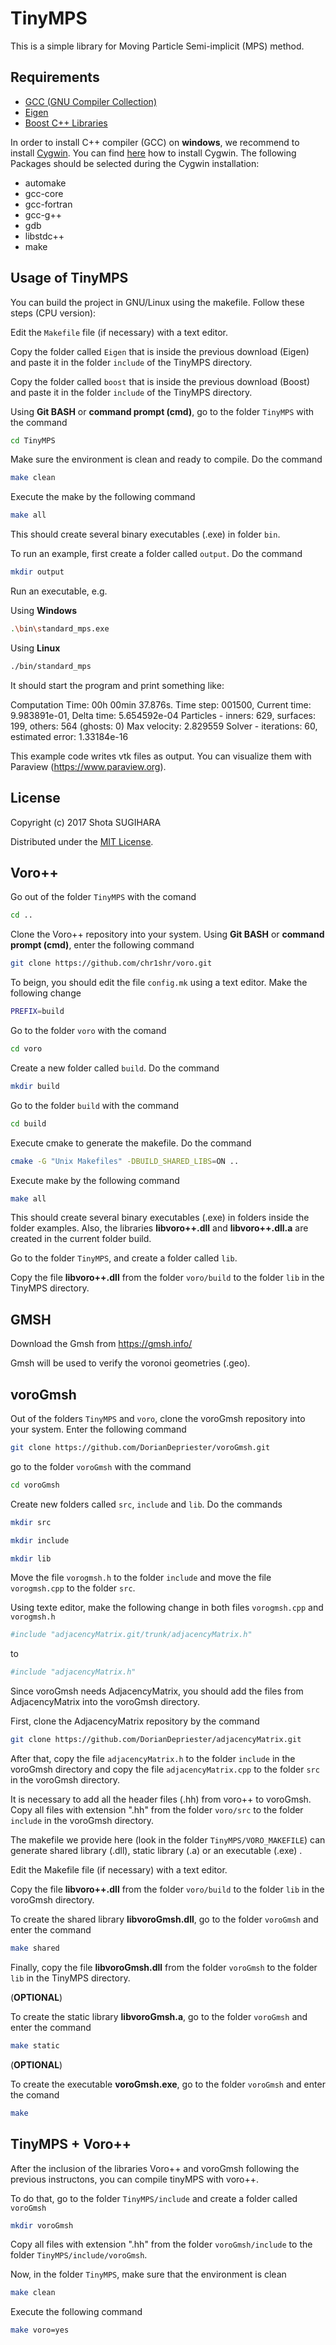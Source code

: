 # TinyMPS
This is a simple library for Moving Particle Semi-implicit (MPS) method.

## Requirements

- [GCC (GNU Compiler Collection)](https://gcc.gnu.org)
- [Eigen](http://eigen.tuxfamily.org)
- [Boost C++ Libraries](http://www.boost.org)

In order to install C++ compiler (GCC) on **windows**, we recommend to install [Cygwin](https://cygwin.com). You can find [here](https://www3.ntu.edu.sg/home/ehchua/programming/howto/Cygwin_HowTo.html) how to install Cygwin. 
The following Packages should be selected during the Cygwin installation:
- automake
- gcc-core
- gcc-fortran
- gcc-g++
- gdb
- libstdc++
- make

## Usage of TinyMPS

You can build the project in GNU/Linux using the makefile. Follow these steps (CPU version):

Edit the `Makefile` file (if necessary) with a text editor.

Copy the folder called `Eigen` that is inside the previous download (Eigen) and paste it in the folder `include` of the TinyMPS directory. 

Copy the folder called `boost` that is inside the previous download (Boost) and paste it in the folder `include` of the TinyMPS directory.

Using **Git BASH** or **command prompt (cmd)**, go to the folder `TinyMPS` with the command

```bash
cd TinyMPS
```

Make sure the environment is clean and ready to compile. Do the command

```bash
make clean
```

Execute the make by the following command

```bash
make all
```

This should create several binary executables (.exe) in folder `bin`.

To run an example, first create a folder called `output`. Do the command

```bash
mkdir output
```

Run an executable, e.g. 

Using **Windows**

```bash
.\bin\standard_mps.exe
```

Using **Linux**

```bash
./bin/standard_mps
```

It should start the program and print something like:

Computation Time: 00h 00min 37.876s.
Time step: 001500, Current time: 9.983891e-01, Delta time: 5.654592e-04
Particles - inners: 629, surfaces: 199, others: 564 (ghosts: 0)
Max velocity: 2.829559
Solver - iterations: 60, estimated error: 1.33184e-16

This example code writes vtk files as output. You can visualize them with Paraview (https://www.paraview.org).

## License
Copyright (c) 2017 Shota SUGIHARA

Distributed under the [MIT License](LICENSE).


## Voro++
Go out of the folder `TinyMPS` with the comand

```bash
cd ..
```

Clone the Voro++ repository into your system. Using **Git BASH** or **command prompt (cmd)**, enter the following command

```bash
git clone https://github.com/chr1shr/voro.git
```

To beign, you should edit the file `config.mk` using a text editor. Make the following change

```bash
PREFIX=build
```

Go to the folder `voro` with the comand

```bash
cd voro
```

Create a new folder called `build`. Do the command

```bash
mkdir build
```

Go to the folder `build` with the command

```bash
cd build
```

Execute cmake to generate the makefile. Do the command

```bash
cmake -G "Unix Makefiles" -DBUILD_SHARED_LIBS=ON ..
```

Execute make by the following command

```bash
make all
```

This should create several binary executables (.exe) in folders inside the folder examples. Also, the libraries **libvoro++.dll** and **libvoro++.dll.a** are created in the current folder build.

Go to the folder `TinyMPS`, and create a folder called `lib`.

Copy the file **libvoro++.dll** from the folder `voro/build` to the folder `lib` in the TinyMPS directory.

## GMSH

Download the Gmsh from
https://gmsh.info/

Gmsh will be used to verify the voronoi geometries (.geo).

## voroGmsh
Out of the folders `TinyMPS` and `voro`, clone the voroGmsh repository into your system. Enter the following command

```bash
git clone https://github.com/DorianDepriester/voroGmsh.git
```

go to the folder `voroGmsh` with the command

```bash
cd voroGmsh
```

Create new folders called `src`, `include` and `lib`. Do the commands

```bash
mkdir src
```

```bash
mkdir include
```

```bash
mkdir lib
```

Move the file `vorogmsh.h` to the folder `include` and move the file `vorogmsh.cpp` to the folder `src`.

Using texte editor, make the following change in both files `vorogmsh.cpp` and `vorogmsh.h`

```bash
#include "adjacencyMatrix.git/trunk/adjacencyMatrix.h"
```

to

```bash
#include "adjacencyMatrix.h"
```

Since voroGmsh needs AdjacencyMatrix, you should add the files from AdjacencyMatrix into the voroGmsh directory.

First, clone the AdjacencyMatrix repository by the command

```bash
git clone https://github.com/DorianDepriester/adjacencyMatrix.git
```

After that, copy the file `adjacencyMatrix.h` to the folder `include` in the voroGmsh directory and copy the file `adjacencyMatrix.cpp` to the folder `src` in the voroGmsh directory.

It is necessary to add all the header files (.hh) from voro++ to voroGmsh.
Copy all files with extension ".hh" from the folder `voro/src` to the folder `include` in the voroGmsh directory.

The makefile we provide here (look in the folder `TinyMPS/VORO_MAKEFILE`) can generate shared library (.dll), static library (.a) or an executable (.exe) .

Edit the Makefile file (if necessary) with a text editor.

Copy the file **libvoro++.dll** from the folder `voro/build` to the folder `lib` in the voroGmsh directory.

To create the shared library **libvoroGmsh.dll**, go to the folder `voroGmsh` and enter the command

```bash
make shared
```

Finally, copy the file **libvoroGmsh.dll** from the folder `voroGmsh` to the folder `lib` in the TinyMPS directory.

(**OPTIONAL**) 

To create the static library **libvoroGmsh.a**, go to the folder `voroGmsh` and enter the command

```bash
make static
```

(**OPTIONAL**) 

To create the executable **voroGmsh.exe**, go to the folder `voroGmsh` and enter the comand

```bash
make
```

## TinyMPS + Voro++

After the inclusion of the libraries Voro++ and voroGmsh following the previous instructons, you can compile tinyMPS with voro++. 

To do that, go to the folder `TinyMPS/include` and create a folder called `voroGmsh`

```bash
mkdir voroGmsh
```

Copy all files with extension ".hh" from the folder `voroGmsh/include` to the folder `TinyMPS/include/voroGmsh`.

Now, in the folder `TinyMPS`, make sure that the environment is clean

```bash
make clean
```

Execute the following command

```bash
make voro=yes
```
